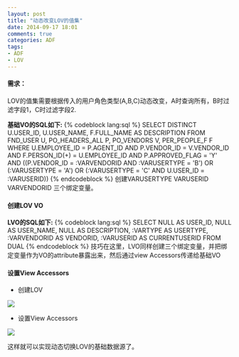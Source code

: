```yaml
---
layout: post
title: "动态改变LOV的值集"
date: 2014-09-17 18:01
comments: true
categories: ADF
tags:
- ADF
- LOV
---
```


#### <i class="icon-file"></i>   需求：

LOV的值集需要根据传入的用户角色类型(A,B,C)动态改变，A时查询所有，B时过滤字段1，C时过滤字段2.

 **基础VO的SQL如下:**
{% codeblock lang:sql %}
 SELECT DISTINCT U.USER_ID, U.USER_NAME, F.FULL_NAME AS DESCRIPTION
  FROM FND_USER U, PO_HEADERS_ALL P, PO_VENDORS V, PER_PEOPLE_F F
 WHERE U.EMPLOYEE_ID = P.AGENT_ID
   AND P.VENDOR_ID = V.VENDOR_ID
   AND F.PERSON_ID(+) = U.EMPLOYEE_ID
   AND P.APPROVED_FLAG = 'Y'
   AND ((P.VENDOR_ID = :VARVENDORID AND :VARUSERTYPE = 'B') OR
       (:VARUSERTYPE = 'A') OR
       (:VARUSERTYPE = 'C' AND U.USER_ID = :VARUSERID))
{% endcodeblock %}
创建VARUSERTYPE VARUSERID VARVENDORID 三个绑定变量。

#### <i class="icon-folder-open"></i> 创建LOV VO

 **LVO的SQL如下:**
{% codeblock lang:sql %}
 SELECT NULL         AS USER_ID,
       NULL         AS USER_NAME,
       NULL         AS DESCRIPTION,
       :VARTYPE     AS USERTYPE,  
       :VARVENDORID AS VENDORID,
       :VARUSERID   AS CURRENTUSERID
  FROM DUAL
{% endcodeblock %}
技巧在这里，LVO同样创建三个绑定变量，并把绑定变量作为VO的attribute暴露出来，然后通过view Accessors传递给基础VO

#### <i class="icon-pencil"></i> 设置View Accessors

- 创建LOV    

![](../../../wp-content/uploads/QQ20140916174007.png)

- 设置View Accessors    

![](../../../wp-content/uploads/QQ20140916174112.png)

这样就可以实现动态切换LOV的基础数据源了。

